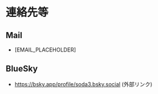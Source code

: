 # 連絡先等
## Mail
- [EMAIL_PLACEHOLDER]
## BlueSky
- https://bsky.app/profile/soda3.bsky.social (外部リンク)